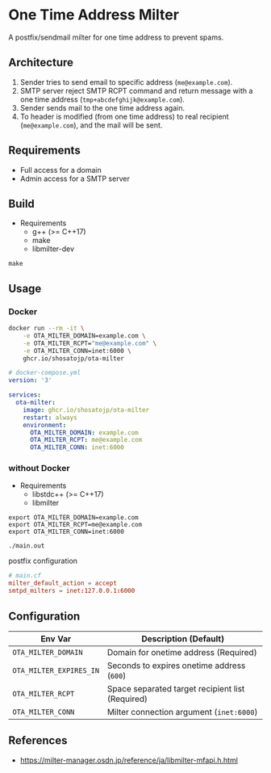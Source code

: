 # One Time Address Milter

A postfix/sendmail milter for one time address to prevent spams.

## Architecture

1. Sender tries to send email to specific address (`me@example.com`).
2. SMTP server reject SMTP RCPT command and return message with a one time address (`tmp+abcdefghijk@example.com`).
3. Sender sends mail to the one time address again.
4. To header is modified (from one time address) to real recipient (`me@example.com`), and the mail will be sent.

## Requirements

- Full access for a domain
- Admin access for a SMTP server

## Build

- Requirements
  - g++ (>= C++17)
  - make
  - libmilter-dev

```
make
```

## Usage

### Docker

```sh
docker run --rm -it \
    -e OTA_MILTER_DOMAIN=example.com \
    -e OTA_MILTER_RCPT="me@example.com" \
    -e OTA_MILTER_CONN=inet:6000 \
    ghcr.io/shosatojp/ota-milter
```

```yml
# docker-compose.yml
version: '3'

services:
  ota-milter:
    image: ghcr.io/shosatojp/ota-milter
    restart: always
    environment:
      OTA_MILTER_DOMAIN: example.com
      OTA_MILTER_RCPT: me@example.com
      OTA_MILTER_CONN: inet:6000
```

### without Docker

- Requirements
  - libstdc++ (>= C++17)
  - libmilter

```shell
export OTA_MILTER_DOMAIN=example.com
export OTA_MILTER_RCPT=me@example.com
export OTA_MILTER_CONN=inet:6000

./main.out
```

postfix configuration

```conf
# main.cf
milter_default_action = accept
smtpd_milters = inet:127.0.0.1:6000
```

## Configuration

| Env Var                 | Description (Default)                            |
| ----------------------- | ------------------------------------------------ |
| `OTA_MILTER_DOMAIN`     | Domain for onetime address (Required)            |
| `OTA_MILTER_EXPIRES_IN` | Seconds to expires onetime address (`600`)       |
| `OTA_MILTER_RCPT`       | Space separated target recipient list (Required) |
| `OTA_MILTER_CONN`       | Milter connection argument (`inet:6000`)         |

## References

- https://milter-manager.osdn.jp/reference/ja/libmilter-mfapi.h.html
